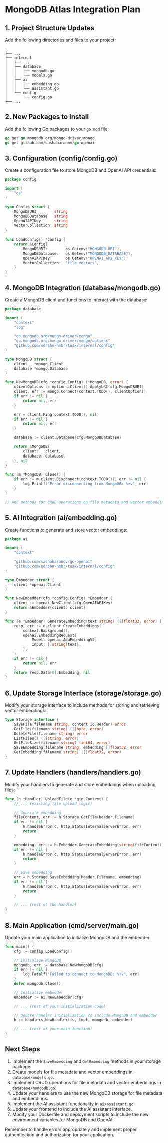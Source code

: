 # MongoDB Atlas Integration Plan

## 1. Project Structure Updates

Add the following directories and files to your project:

```
.
├── ...
├── internal
│   ├── ...
│   ├── database
│   │   ├── mongodb.go
│   │   └── models.go
│   ├── ai
│   │   ├── embedding.go
│   │   └── assistant.go
│   └── config
│       └── config.go
├── ...
```

## 2. New Packages to Install

Add the following Go packages to your `go.mod` file:

```go
go get go.mongodb.org/mongo-driver/mongo
go get github.com/sashabaranov/go-openai
```

## 3. Configuration (config/config.go)

Create a configuration file to store MongoDB and OpenAI API credentials:

```go
package config

import (
	"os"
)

type Config struct {
	MongoDBURI        string
	MongoDBDatabase   string
	OpenAIAPIKey      string
	VectorCollection  string
}

func LoadConfig() *Config {
	return &Config{
		MongoDBURI:        os.Getenv("MONGODB_URI"),
		MongoDBDatabase:   os.Getenv("MONGODB_DATABASE"),
		OpenAIAPIKey:      os.Getenv("OPENAI_API_KEY"),
		VectorCollection:  "file_vectors",
	}
}
```

## 4. MongoDB Integration (database/mongodb.go)

Create a MongoDB client and functions to interact with the database:

```go
package database

import (
	"context"
	"log"

	"go.mongodb.org/mongo-driver/mongo"
	"go.mongodb.org/mongo-driver/mongo/options"
	"github.com/sdrshn-nmbr/tusk/internal/config"
)

type MongoDB struct {
	client   *mongo.Client
	database *mongo.Database
}

func NewMongoDB(cfg *config.Config) (*MongoDB, error) {
	clientOptions := options.Client().ApplyURI(cfg.MongoDBURI)
	client, err := mongo.Connect(context.TODO(), clientOptions)
	if err != nil {
		return nil, err
	}

	err = client.Ping(context.TODO(), nil)
	if err != nil {
		return nil, err
	}

	database := client.Database(cfg.MongoDBDatabase)

	return &MongoDB{
		client:   client,
		database: database,
	}, nil
}

func (m *MongoDB) Close() {
	if err := m.client.Disconnect(context.TODO()); err != nil {
		log.Printf("Error disconnecting from MongoDB: %+v", err)
	}
}

// Add methods for CRUD operations on file metadata and vector embeddings
```

## 5. AI Integration (ai/embedding.go)

Create functions to generate and store vector embeddings:

```go
package ai

import (
	"context"

	"github.com/sashabaranov/go-openai"
	"github.com/sdrshn-nmbr/tusk/internal/config"
)

type Embedder struct {
	client *openai.Client
}

func NewEmbedder(cfg *config.Config) *Embedder {
	client := openai.NewClient(cfg.OpenAIAPIKey)
	return &Embedder{client: client}
}

func (e *Embedder) GenerateEmbedding(text string) ([]float32, error) {
	resp, err := e.client.CreateEmbeddings(
		context.Background(),
		openai.EmbeddingRequest{
			Model: openai.AdaEmbeddingV2,
			Input: []string{text},
		},
	)
	if err != nil {
		return nil, err
	}
	return resp.Data[0].Embedding, nil
}
```

## 6. Update Storage Interface (storage/storage.go)

Modify your storage interface to include methods for storing and retrieving vector embeddings:

```go
type Storage interface {
	SaveFile(filename string, content io.Reader) error
	GetFile(filename string) ([]byte, error)
	DeleteFile(filename string) error
	ListFiles() ([]string, error)
	GetFileSize(filename string) (int64, error)
	SaveEmbedding(filename string, embedding []float32) error
	GetEmbedding(filename string) ([]float32, error)
}
```

## 7. Update Handlers (handlers/handlers.go)

Modify your handlers to generate and store embeddings when uploading files:

```go
func (h *Handler) UploadFile(c *gin.Context) {
	// ... (existing file upload logic)

	// Generate embedding
	fileContent, err := h.Storage.GetFile(header.Filename)
	if err != nil {
		h.handleError(c, http.StatusInternalServerError, err)
		return
	}

	embedding, err := h.Embedder.GenerateEmbedding(string(fileContent))
	if err != nil {
		h.handleError(c, http.StatusInternalServerError, err)
		return
	}

	// Save embedding
	err = h.Storage.SaveEmbedding(header.Filename, embedding)
	if err != nil {
		h.handleError(c, http.StatusInternalServerError, err)
		return
	}

	// ... (rest of the handler)
}
```

## 8. Main Application (cmd/server/main.go)

Update your main application to initialize MongoDB and the embedder:

```go
func main() {
	cfg := config.LoadConfig()

	// Initialize MongoDB
	mongodb, err := database.NewMongoDB(cfg)
	if err != nil {
		log.Fatalf("Failed to connect to MongoDB: %+v", err)
	}
	defer mongodb.Close()

	// Initialize embedder
	embedder := ai.NewEmbedder(cfg)

	// ... (rest of your initialization code)

	// Update handler initialization to include MongoDB and embedder
	h := handlers.NewHandler(fs, tmpl, mongodb, embedder)

	// ... (rest of your main function)
}
```

## Next Steps

1. Implement the `SaveEmbedding` and `GetEmbedding` methods in your storage package.
2. Create models for file metadata and vector embeddings in `database/models.go`.
3. Implement CRUD operations for file metadata and vector embeddings in `database/mongodb.go`.
4. Update your handlers to use the new MongoDB storage for file metadata and embeddings.
5. Implement the AI assistant functionality in `ai/assistant.go`.
6. Update your frontend to include the AI assistant interface.
7. Modify your Dockerfile and deployment scripts to include the new environment variables for MongoDB and OpenAI.

Remember to handle errors appropriately and implement proper authentication and authorization for your application.
